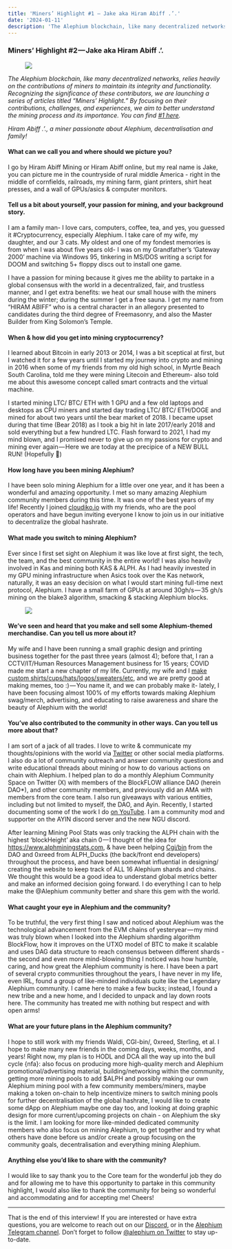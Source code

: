 ```yaml
---
title: 'Miners’ Highlight #1 — Jake aka Hiram Abiff .’.'
date: '2024-01-11'
description: 'The Alephium blockchain, like many decentralized networks, relies heavily on the contributions of miners to maintain its integrity and…'
---
```


### Miners’ Highlight \#2 — Jake aka Hiram Abiff .’.

<figure id="32fd" class="graf graf--figure graf-after--h3">
<img src="https://cdn-images-1.medium.com/max/800/1*fClws903wLHtzZcFM8IMTA.png" class="graf-image" data-image-id="1*fClws903wLHtzZcFM8IMTA.png" data-width="358" data-height="358" data-is-featured="true" />
</figure>

_The Alephium blockchain, like many decentralized networks, relies heavily on the contributions of miners to maintain its integrity and functionality. Recognizing the significance of these contributors, we are launching a series of articles titled “Miners’ Highlight.” By focusing on their contributions, challenges, and experiences, we aim to better understand the mining process and its importance. You can find_ <a href="https://medium.com/@alephium/miners-highlight-1-cedric-crispin-c4ed456f6d10" class="markup--anchor markup--p-anchor" data-href="https://medium.com/@alephium/miners-highlight-1-cedric-crispin-c4ed456f6d10" target="_blank"><em>#1 here</em></a>_._

_Hiram Abiff .’., a miner passionate about Alephium, decentralisation and family!_

#### What can we call you and where should we picture you?

I go by Hiram Abiff Mining or Hiram Abiff online, but my real name is Jake, you can picture me in the countryside of rural middle America - right in the middle of cornfields, railroads, my mining farm, giant printers, shirt heat presses, and a wall of GPUs/asics & computer monitors.

#### Tell us a bit about yourself, your passion for mining, and your background story.

I am a family man- I love cars, computers, coffee, tea, and yes, you guessed it \#Cryptocurrency, especially Alephium. I take care of my wife, my daughter, and our 3 cats. My oldest and one of my fondest memories is from when I was about five years old- I was on my Grandfather’s ‘Gateway 2000’ machine via Windows 95, tinkering in MS/DOS writing a script for DOOM and switching 5+ floppy discs out to install one game.

I have a passion for mining because it gives me the ability to partake in a global consensus with the world in a decentralized, fair, and trustless manner, and I get extra benefits: we heat our small house with the miners during the winter; during the summer I get a free sauna. I get my name from “HIRAM ABIFF” who is a central character in an allegory presented to candidates during the third degree of Freemasonry, and also the Master Builder from King Solomon’s Temple.

#### When & how did you get into mining cryptocurrency?

I learned about Bitcoin in early 2013 or 2014, I was a bit sceptical at first, but I watched it for a few years until I started my journey into crypto and mining in 2016 when some of my friends from my old high school, in Myrtle Beach South Carolina, told me they were mining Litecoin and Ethereum- also told me about this awesome concept called smart contracts and the virtual machine.

I started mining LTC/ BTC/ ETH with 1 GPU and a few old laptops and desktops as CPU miners and started day trading LTC/ BTC/ ETH/DOGE and mined for about two years until the bear market of 2018. I became upset during that time (Bear 2018) as I took a big hit in late 2017/early 2018 and sold everything but a few hundred LTC. Flash forward to 2021, I had my mind blown, and I promised never to give up on my passions for crypto and mining ever again — Here we are today at the precipice of a NEW BULL RUN! (Hopefully 🎉)

#### How long have you been mining Alephium?

I have been solo mining Alephium for a little over one year, and it has been a wonderful and amazing opportunity. I met so many amazing Alephium community members during this time. It was one of the best years of my life! Recently I joined <a href="http://cloudiko.io" class="markup--anchor markup--p-anchor" data-href="http://cloudiko.io" rel="noopener" target="_blank">cloudiko.io</a> with my friends, who are the pool operators and have begun inviting everyone I know to join us in our initiative to decentralize the global hashrate.

#### What made you switch to mining Alephium?

Ever since I first set sight on Alephium it was like love at first sight, the tech, the team, and the best community in the entire world! I was also heavily involved in Kas and mining both KAS & ALPH. As I had heavily invested in my GPU mining infrastructure when Asics took over the Kas network, naturally, it was an easy decision on what I would start mining full-time next protocol, Alephium. I have a small farm of GPUs at around 30gh/s — 35 gh/s mining on the blake3 algorithm, smacking & stacking Alephium blocks.

<figure id="294b" class="graf graf--figure graf-after--p">
<img src="https://cdn-images-1.medium.com/max/800/1*XBb7O8HQuvh5-jTq1hi1Ww.png" class="graf-image" data-image-id="1*XBb7O8HQuvh5-jTq1hi1Ww.png" data-width="562" data-height="419" />
</figure>

#### We’ve seen and heard that you make and sell some Alephium-themed merchandise. Can you tell us more about it?

My wife and I have been running a small graphic design and printing business together for the past three years (almost 4); before that, I ran a CCTV/IT/Human Resources Management business for 15 years; COVID made me start a new chapter of my life. Currently, my wife and I <a href="https://www.etsy.com/shop/SublimationStationGB" class="markup--anchor markup--p-anchor" data-href="https://www.etsy.com/shop/SublimationStationGB" rel="noopener" target="_blank">make custom shirts/cups/hats/logos/sweaters/etc</a>, and we are pretty good at making memes, too :) — You name it, and we can probably make it- lately, I have been focusing almost 100% of my efforts towards making Alephium swag/merch, advertising, and educating to raise awareness and share the beauty of Alephium with the world!

#### You’ve also contributed to the community in other ways. Can you tell us more about that?

I am sort of a jack of all trades. I love to write & communicate my thoughts/opinions with the world via <a href="https://twitter.com/hiramabiffkas" class="markup--anchor markup--p-anchor" data-href="https://twitter.com/hiramabiffkas" rel="noopener" target="_blank">Twitter</a> or other social media platforms. I also do a lot of community outreach and answer community questions and write educational threads about mining or how to do various actions on chain with Alephium. I helped plan to do a monthly Alephium Community Space on Twitter (X) with members of the BlockFLOW alliance DAO (herein DAO\*), and other community members, and previously did an AMA with members from the core team. I also run giveaways with various entities, including but not limited to myself, the DAO, and Ayin. Recently, I started documenting some of the work I do <a href="http://youtube.com/@HiramabiffALPH" class="markup--anchor markup--p-anchor" data-href="http://youtube.com/@HiramabiffALPH" rel="noopener" target="_blank">on YouTube</a>. I am a community mod and supporter on the AYIN discord server and the new NGU discord.

After learning Mining Pool Stats was only tracking the ALPH chain with the highest ‘blockHeight’ aka chain 0 — I thought of the idea for <a href="https://www.alphminingstats.com," class="markup--anchor markup--p-anchor" data-href="https://www.alphminingstats.com," rel="noopener" target="_blank">https://www.alphminingstats.com</a>, & have been helping <a href="https://twitter.com/cg1_bin" class="markup--anchor markup--p-anchor" data-href="https://twitter.com/cg1_bin" rel="noopener" target="_blank">Cgi/bin</a> from the DAO and 0xreed from ALPH_Ducks (the back/front end developers) throughout the process, and have been somewhat influential in designing/ creating the website to keep track of ALL 16 Alephium shards and chains. We thought this would be a good idea to understand global metrics better and make an informed decision going forward. I do everything I can to help make the @Alephium community better and share this gem with the world.

#### What caught your eye in Alephium and the community?

To be truthful, the very first thing I saw and noticed about Alephium was the technological advancement from the EVM chains of yesteryear — my mind was truly blown when I looked into the Alephium sharding algorithm BlockFlow, how it improves on the UTXO model of BTC to make it scalable and uses DAG data structure to reach consensus between different shards - the second and even more mind-blowing thing I noticed was how humble, caring, and how great the Alephium community is here. I have been a part of several crypto communities throughout the years, I have never in my life, even IRL, found a group of like-minded individuals quite like the Legendary Alephium community. I came here to make a few bucks; instead, I found a new tribe and a new home, and I decided to unpack and lay down roots here. The community has treated me with nothing but respect and with open arms!

#### What are your future plans in the Alephium community?

I hope to still work with my friends Waldi, CGI-bin/, 0xreed, Sterling, et al. I hope to make many new friends in the coming days, weeks, months, and years! Right now, my plan is to HODL and DCA all the way up into the bull cycle {nfa}: also focus on producing more high-quality merch and Alephium promotional/advertising material, building/networking within the community, getting more mining pools to add \$ALPH and possibly making our own Alephium mining pool with a few community members/miners, maybe making a token on-chain to help incentivize miners to switch mining pools for further decentralisation of the global hashrate, I would like to create some dApp on Alephium maybe one day too, and looking at doing graphic design for more current/upcoming projects on chain - on Alephium the sky is the limit. I am looking for more like-minded dedicated community members who also focus on mining Alephium, to get together and try what others have done before us and/or create a group focusing on the community goals, decentralisation and everything mining Alephium.

#### Anything else you’d like to share with the community?

I would like to say thank you to the Core team for the wonderful job they do and for allowing me to have this opportunity to partake in this community highlight, I would also like to thank the community for being so wonderful and accommodating and for accepting me! Cheers!

---

That is the end of this interview! If you are interested or have extra questions, you are welcome to reach out on our <a href="http://alephium.org/discord" class="markup--anchor markup--p-anchor" data-href="http://alephium.org/discord" rel="noopener" target="_blank">Discord</a>, or in the <a href="https://t.me/alephiumgroup" class="markup--anchor markup--p-anchor" data-href="https://t.me/alephiumgroup" rel="noopener" target="_blank">Alephium Telegram channel</a>. Don’t forget to follow <a href="https://twitter.com/alephium" class="markup--anchor markup--p-anchor" data-href="https://twitter.com/alephium" rel="noopener ugc nofollow noopener" target="_blank">@alephium on Twitter</a> to stay up-to-date.
